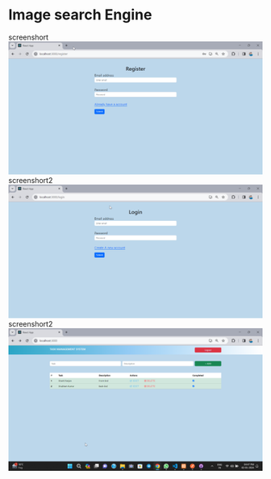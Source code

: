 # Image search Engine
screenshort
![Alt text](/1.png "optional title")
screenshort2
![Alt text](/2.png "optional title")
screenshort2
![Alt text](/home.png "optional title")
